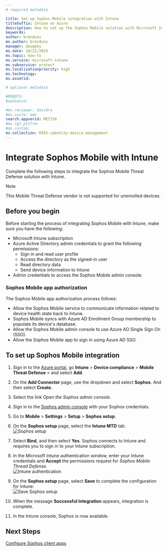 ```yaml
---
# required metadata

title: Set up Sophos Mobile integration with Intune
titleSuffix: Intune on Azure
description: How to set up the Sophos Mobile solution with Microsoft Intune to control mobile device access to your corporate resources.
keywords:
author: brenduns
ms.author: brenduns
manager: dougeby
ms.date: 10/21/2019
ms.topic: how-to
ms.service: microsoft-intune
ms.subservice: protect
ms.localizationpriority: high
ms.technology:
ms.assetid:  

# optional metadata

#ROBOTS:
#audience:

#ms.reviewer: davidra
#ms.suite: ems
search.appverid: MET150
#ms.tgt_pltfrm:
#ms.custom:
ms.collection: M365-identity-device-management
---
```


# Integrate Sophos Mobile with Intune  

Complete the following steps to integrate the Sophos Mobile Threat Defense solution with Intune.  

> [!NOTE]
> This Mobile Threat Defense vendor is not supported for unenrolled devices.

## Before you begin  

Before starting the process of integrating Sophos Mobile with Intune, make sure you have the following:  
- Microsoft Intune subscription  
- Azure Active Directory admin credentials to grant the following permissions:  
  - Sign in and read user profile  
  - Access the directory as the signed-in user  
  - Read directory data  
  - Send device information to Intune  
- Admin credentials to access the Sophos Mobile admin console.  


### Sophos Mobile app authorization  
  
The Sophos Mobile app authorization process follows:  
- Allow the Sophos Mobile service to communicate information related to device health state back to Intune.  
- Sophos Mobile syncs with Azure AD Enrollment Group membership to populate its device's database.  
- Allow the Sophos Mobile admin console to use Azure AD Single Sign On (SSO).  
- Allow the Sophos Mobile app to sign in using Azure AD SSO.  


## To set up Sophos Mobile integration  

1. Sign in to the [Azure portal]( https://portal.azure.com/), go **Intune** > **Device compliance** > **Mobile Threat Defense** > and select **Add**.  
2. On the **Add Connector** page, use the dropdown and select **Sophos**. And then select **Create**.  
3. Select the link *Open the Sophos admin console*.  
4. Sign in to the [Sophos admin console](https://central.sophos.com/) with your Sophos credentials.  
5. Go to **Mobile** > **Settings** > **Setup** > **Sophos setup**.  
6. On the **Sophos setup** page, select the **Intune MTD** tab.  
   ![Sophos setup](./media/sophos-mtd-connector-integration/sophos-setup.png) 
 
7. Select **Bind**, and then select **Yes**. Sophos connects to Intune and requires you to sign in to your Intune subscription. 
8. In the Microsoft Intune authentication window, enter your Intune credentials and **Accept** the permissions request for *Sophos Mobile Thread Defense*.  
   ![Intune authentication](./media/sophos-mtd-connector-integration/intune-authentication.png)

9. On the **Sophos setup** page, select **Save** to complete the configuration for Intune:  
   ![Save Sophos setup](./media/sophos-mtd-connector-integration/save-sophos-configuration.png)  

1. When the message **Successful Integration** appears, integration is complete.  
1. In the Intune console, Sophos is now available.  


## Next Steps  
[Configure Sophos client apps](mtd-apps-ios-app-configuration-policy-add-assign.md)
